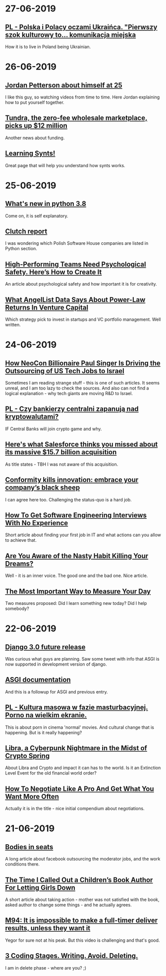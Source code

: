 # 27-06-2019

## [PL - Polska i Polacy oczami Ukraińca. "Pierwszy szok kulturowy to... komunikacja miejska](https://kultura.dziennik.pl/ksiazki/artykuly/600585,dima-garbowski-ukraina-emigracja-imigrant-polak-z-ukrainy.html)

How it is to live in Poland being Ukrainian.

# 26-06-2019

## [Jordan Petterson about himself at 25](https://www.youtube.com/watch?v=Vxx3hzAdrKY)

I like this guy, so watching videos from time to time. Here Jordan explaining how to put yourself together.

## [Tundra, the zero-fee wholesale marketplace, picks up $12 million](https://techcrunch.com/2019/06/25/tundra-the-zero-fee-wholesale-marketplace-picks-up-12-million/)

Another news about funding.

## [Learning Synts!](https://learningsynths.ableton.com/)

Great page that will help you understand how synts works.

# 25-06-2019

## [What's new in python 3.8](https://docs.python.org/3.8/whatsnew/3.8.html)

Come on, it is self explanatory.

## [Clutch report](https://clutch.co/press-releases/announces-2019-leading-developers-across-variety-technology-focus-areas)

I was wondering which Polish Software House companies are listed in Python section.

## [High-Performing Teams Need Psychological Safety. Here’s How to Create It](https://hbr.org/2017/08/high-performing-teams-need-psychological-safety-heres-how-to-create-it)

An article about psychological safety and how important it is for creativity.

## [What AngelList Data Says About Power-Law Returns In Venture Capital](https://angel.co/blog/what-angellist-data-says-about-power-law-returns-in-venture-capital)

Which strategy pick to invest in startups and VC portfolio management. Well written.

# 24-06-2019

##  [How NeoCon Billionaire Paul Singer Is Driving the Outsourcing of US Tech Jobs to Israel](https://www.mintpressnews.com/neocon-billionaire-paul-singer-driving-outsourcing-us-tech-jobs-israel/259147/)

Sometimes I am reading strange stuff - this is one of such articles. It seems unreal, and I am too lazy to check the sources.
And also can not find a logical explanation - why tech giants are moving R&D to Israel.

## [PL - Czy bankierzy centralni zapanują nad kryptowalutami?](https://independenttrader.pl/banki-centralne-chca-kontroli-nad-kryptowalutami.html)

IF Central Banks will join crypto game and why.

## [Here's what Salesforce thinks you missed about its massive $15.7 billion acquisition](https://www.google.ch/amp/s/finance.yahoo.com/amphtml/news/what-salesforce-thinks-you-missed-about-its-massive-157-billion-acquisition-171439231.html)

As title states - TBH I was not aware of this acquisition.

## [Conformity kills innovation: embrace your company’s black sheep](https://link.medium.com/lNsZOnxPMX)

I can agree here too. Challenging the status-quo is a hard job.

## [How To Get Software Engineering Interviews With No Experience](https://link.medium.com/v4HhokROMX)

Short article about finding your first job in IT and what actions can you allow to achieve that.

## [Are You Aware of the Nasty Habit Killing Your Dreams?](https://link.medium.com/j4x2QwhOMX)

Well - it is an inner voice. The good one and the bad one. Nice article.

## [The Most Important Way to Measure Your Day](https://link.medium.com/hoUSwlYNMX)

Two measures proposed: Did I learn something new today? Did I help somebody?

# 22-06-2019

## [Django 3.0 future release](https://docs.djangoproject.com/en/dev/releases/3.0/)

Was curious what guys are planning. Saw some tweet with info that ASGI is now supported in development version of django.

## [ASGI documentation](https://asgi.readthedocs.io/en/latest/specs/www.html)

And this is a followup for ASGI and previous entry.

## [PL - Kultura masowa w fazie masturbacyjnej. Porno na wielkim ekranie.](https://tygodnik.tvp.pl/43141174/kultura-masowa-w-fazie-masturbacyjnej-porno-na-wielkim-ekranie)

This is about porn in cinema 'normal' movies. And cultural change that is happening. But is it really happening?

## [Libra, a Cyberpunk Nightmare in the Midst of Crypto Spring](https://link.medium.com/jwppVEQvJX)

About Libra and Crypto and impact it can has to the world. Is it an Extinction Level Event for the old financial world order?

## [How To Negotiate Like A Pro And Get What You Want More Often](https://link.medium.com/fnh7AqtAJX)

Actually it is in the title - nice initial compendium about negotiations.  

# 21-06-2019

## [Bodies in seats](https://www.theverge.com/2019/6/19/18681845/facebook-moderator-interviews-video-trauma-ptsd-cognizant-tampa)

A long article about facebook outsourcing the moderator jobs, and the work conditions there.

## [The Time I Called Out a Children’s Book Author For Letting Girls Down](https://gen.medium.com/lets-celebrate-a-man-who-actually-made-things-right-5b33b2e03e71)

A short article about taking action - mother was not satisfied with the book, asked author to change some things - and he actually agrees.

## [M94: It is impossible to make a full-timer deliver results, unless they want it](https://www.youtube.com/watch?v=salVaSqJwb8&feature=youtu.be)

Yegor for sure not at his peak. But this video is challenging and that's good.

## [3 Coding Stages. Writing. Avoid. Deleting.](https://link.medium.com/CIa8b2aWHX)

I am in delete phase - where are you? ;)
